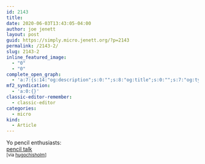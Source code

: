 ```yaml
---
id: 2143
title: 
date: 2020-06-03T13:43:05-04:00
author: joe jenett
layout: post
guid: https://simply.micro.jenett.org/?p=2143
permalink: /2143-2/
slug: 2143-2
inline_featured_image:
  - "0"
  - "0"
complete_open_graph:
  - 'a:7:{s:14:"og:description";s:0:"";s:8:"og:title";s:0:"";s:7:"og:type";s:0:"";s:12:"twitter:card";s:7:"summary";s:15:"twitter:creator";s:0:"";s:19:"twitter:description";s:0:"";s:8:"og:image";s:0:"";}'
mf2_syndication:
  - 'a:0:{}'
classic-editor-remember:
  - classic-editor
categories:
  - micro
kind:
  - Article
---
```

Yo pencil enthusiasts:  
[pencil talk](http://www.penciltalk.org/ "pencil talk | pencil reviews and discussion – exploring the art and science of pencils since 2005")  
<small>[via <a title="hugochisholm" href="https://pinboard.in/u:hugochisholm">hugochisholm</a>]</small>